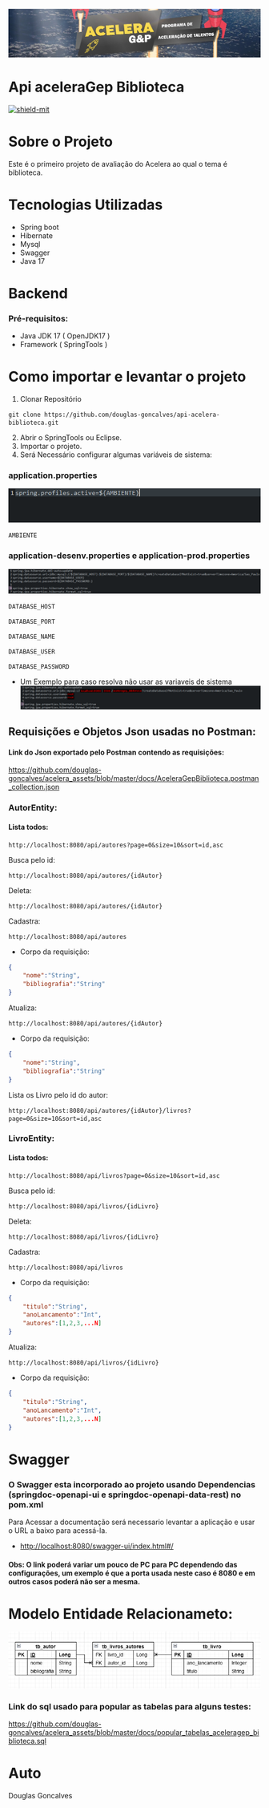 ![Logo](https://github.com/douglas-goncalves/acelera_assets/blob/master/logo.jpeg)
# Api aceleraGep Biblioteca
[![shield-mit](https://img.shields.io/badge/license-MIT-green)](https://github.com/douglas-goncalves/acelera_assets/blob/master/docs/LICENCE)
# Sobre o Projeto
Este é o primeiro projeto de avaliação do Acelera ao qual o tema é biblioteca.

# Tecnologias Utilizadas
- Spring boot
- Hibernate
- Mysql
- Swagger
- Java 17

# Backend
### Pré-requisitos:
- Java JDK 17 ( OpenJDK17 )
- Framework ( SpringTools ) 

# Como importar e levantar o projeto

 1. Clonar Repositório
```Banch
git clone https://github.com/douglas-goncalves/api-acelera-biblioteca.git
```
 2. Abrir o SpringTools ou Eclipse.
 3. Importar o projeto.
 4. Será Necessário configurar algumas variáveis de sistema: 
 
 
 ### application.properties
 ![application_properties1](https://github.com/douglas-goncalves/acelera_assets/blob/master/application-properties.png)
  ```Banch
  AMBIENTE
  ```
 ### application-desenv.properties e application-prod.properties 
 ![application_properties1](https://github.com/douglas-goncalves/acelera_assets/blob/master/application-desenv-properties.png)
  ```Banch
  DATABASE_HOST
  ```
  ```Banch
  DATABASE_PORT
  ```
  ```Banch
  DATABASE_NAME
  ```
  ```Banch
  DATABASE_USER
  ```
  ```Banch
  DATABASE_PASSWORD 
  ```

   - Um Exemplo para caso resolva não usar as variaveis de sistema
 ![application_properties2](https://github.com/douglas-goncalves/acelera_assets/blob/master/application-properties_exemplo.png)
  
 ## Requisições e Objetos Json usadas no Postman:
 
 #### Link do Json exportado pelo Postman contendo as requisições:
 <https://github.com/douglas-goncalves/acelera_assets/blob/master/docs/AceleraGepBiblioteca.postman_collection.json>
  
### AutorEntity:
#### Lista todos:
 ```Banch
http://localhost:8080/api/autores?page=0&size=10&sort=id,asc
```
Busca pelo id:
 ```Banch
http://localhost:8080/api/autores/{idAutor}
```
Deleta: 
 ```Banch
http://localhost:8080/api/autores/{idAutor}
```
Cadastra:
 ```Banch
http://localhost:8080/api/autores
```
- Corpo da requisição:
~~~json
{
	"nome":"String",
	"bibliografia":"String"
}
~~~

Atualiza:
 ```Banch
http://localhost:8080/api/autores/{idAutor}
```
- Corpo da requisição:
~~~json
{
	"nome":"String",
	"bibliografia":"String"
}
~~~

Lista os Livro pelo id do autor:
 ```Banch
http://localhost:8080/api/autores/{idAutor}/livros?page=0&size=10&sort=id,asc
```
### LivroEntity:
#### Lista todos: 
 ```Banch
http://localhost:8080/api/livros?page=0&size=10&sort=id,asc
```
Busca pelo id: 
 ```Banch
http://localhost:8080/api/livros/{idLivro}
```
Deleta: 
 ```Banch
http://localhost:8080/api/livros/{idLivro}
```
Cadastra: 
 ```Banch
http://localhost:8080/api/livros
```
- Corpo da requisição:
~~~json
{
	"titulo":"String",
	"anoLancamento":"Int",
	"autores":[1,2,3,...N]
}
~~~
Atualiza: 
 ```Banch
http://localhost:8080/api/livros/{idLivro}
```
- Corpo da requisição:
~~~json
{
	"titulo":"String",
	"anoLancamento":"Int",
	"autores":[1,2,3,...N]
}
~~~
# Swagger
### O Swagger esta incorporado ao projeto usando Dependencias (**springdoc-openapi-ui** e **springdoc-openapi-data-rest**) no pom.xml
Para Acessar a documentação será necessario levantar a aplicação e usar o URL a baixo para acessá-la.
- <http://localhost:8080/swagger-ui/index.html#/>
#### Obs: O link poderá variar um pouco de PC para PC dependendo das configurações, um exemplo é que a porta usada neste caso é 8080 e em outros casos poderá não ser a  mesma.




# Modelo Entidade Relacionameto:
![mer](https://github.com/douglas-goncalves/acelera_assets/blob/master/mer.png)

### Link do sql usado para popular as tabelas para alguns testes:
<https://github.com/douglas-goncalves/acelera_assets/blob/master/docs/popular_tabelas_aceleragep_biblioteca.sql>



# Auto
Douglas Goncalves
